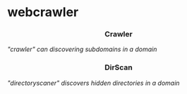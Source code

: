 # webcrawler


<h3><p align="center">Crawler</p></h3>

<i align="center"> "crawler"  can discovering subdomains in a domain </i>


<h3><p align="center">DirScan</p></h3>

<i align="center">"directoryscaner" discovers hidden directories in a domain</i>


